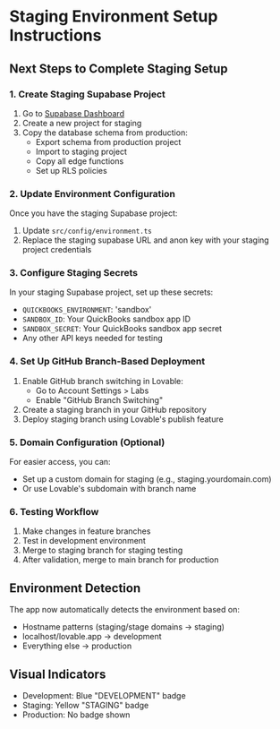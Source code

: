 
# Staging Environment Setup Instructions

## Next Steps to Complete Staging Setup

### 1. Create Staging Supabase Project
1. Go to [Supabase Dashboard](https://supabase.com/dashboard)
2. Create a new project for staging
3. Copy the database schema from production:
   - Export schema from production project
   - Import to staging project
   - Copy all edge functions
   - Set up RLS policies

### 2. Update Environment Configuration
Once you have the staging Supabase project:
1. Update `src/config/environment.ts`
2. Replace the staging supabase URL and anon key with your staging project credentials

### 3. Configure Staging Secrets
In your staging Supabase project, set up these secrets:
- `QUICKBOOKS_ENVIRONMENT`: 'sandbox'
- `SANDBOX_ID`: Your QuickBooks sandbox app ID
- `SANDBOX_SECRET`: Your QuickBooks sandbox app secret
- Any other API keys needed for testing

### 4. Set Up GitHub Branch-Based Deployment
1. Enable GitHub branch switching in Lovable:
   - Go to Account Settings > Labs
   - Enable "GitHub Branch Switching"
2. Create a staging branch in your GitHub repository
3. Deploy staging branch using Lovable's publish feature

### 5. Domain Configuration (Optional)
For easier access, you can:
- Set up a custom domain for staging (e.g., staging.yourdomain.com)
- Or use Lovable's subdomain with branch name

### 6. Testing Workflow
1. Make changes in feature branches
2. Test in development environment
3. Merge to staging branch for staging testing
4. After validation, merge to main branch for production

## Environment Detection
The app now automatically detects the environment based on:
- Hostname patterns (staging/stage domains → staging)
- localhost/lovable.app → development
- Everything else → production

## Visual Indicators
- Development: Blue "DEVELOPMENT" badge
- Staging: Yellow "STAGING" badge
- Production: No badge shown
